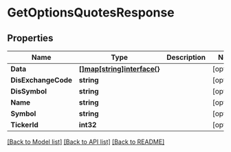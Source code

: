 # GetOptionsQuotesResponse

## Properties

Name | Type | Description | Notes
------------ | ------------- | ------------- | -------------
**Data** | [**[]map[string]interface{}**](map[string]interface{}.md) |  | [optional] 
**DisExchangeCode** | **string** |  | [optional] 
**DisSymbol** | **string** |  | [optional] 
**Name** | **string** |  | [optional] 
**Symbol** | **string** |  | [optional] 
**TickerId** | **int32** |  | [optional] 

[[Back to Model list]](../README.md#documentation-for-models) [[Back to API list]](../README.md#documentation-for-api-endpoints) [[Back to README]](../README.md)


